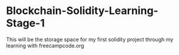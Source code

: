 # Blockchain-Solidity-Learning-Stage-1
This will be the storage space for my first solidity project through my learning with freecampcode.org
